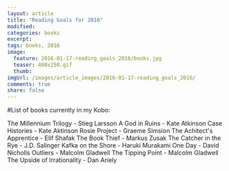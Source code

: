 ```yaml
---
layout: article
title: "Reading Goals for 2016"
modified:
categories: books
excerpt:
tags: books, 2016
image:
  feature: 2016-01-17-reading_goals_2016/books.jpg
  teaser: 400x250.gif
  thumb:
imgUrl: /images/article_images/2016-01-17-reading_goals_2016/
comments: true
share: false
---
```


#List of books currently in my Kobo:

The Millennium Trilogy - Stieg Larsson
A God in Ruins - Kate Atkinson
Case Histories - Kate Aktinson
Rosie Project  - Graeme Simsion
The Achitect's Apprentice - Elif Shafak
The Book Thief - Markus Zusak
The Catcher in the Rye - J.D. Salinger
Kafka on the Shore - Haruki Murakami
One Day - David Nicholls
Outliers - Malcolm Gladwell
The Tipping Point - Malcolm Gladwell
The Upside of Irrationality - Dan Ariely
